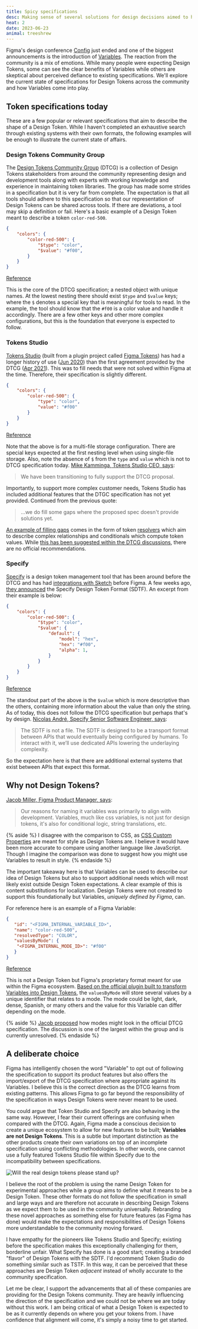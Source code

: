 ```yaml
---
title: Spicy specifications
desc: Making sense of several solutions for design decisions aimed to help our community.
heat: 2
date: 2023-06-23
animal: treeshrew
---
```


Figma's design conference [Config](config.figma.com) just ended and one of the biggest announcements is the introduction of [Variables](https://twitter.com/figma/status/1671563489457090560). The reaction from the community is a mix of emotions. While many people were expecting Design Tokens, some can see the clear benefits of Variables while others are skeptical about perceived defiance to existing specifications. We'll explore the current state of specifications for Design Tokens across the community and how Variables come into play. 

## Token specifications today

These are a few popular or relevant specifications that aim to describe the shape of a Design Token. While I haven't completed an exhaustive search through existing systems with their own formats, the following examples will be enough to illustrate the current state of affairs.

### Design Tokens Community Group

The [Design Tokens Community Group](https://www.w3.org/community/design-tokens/) (DTCG) is a collection of Design Tokens stakeholders from around the community representing design and development tools along with experts with working knowledge and experience in maintaining token libraries. The group has made some strides in a specification but it is very far from complete. The expectation is that all tools should adhere to this specification so that our representation of Design Tokens can be shared across tools. If there are deviations, a tool may skip a definition or fail. Here's a basic example of a Design Token meant to describe a token `color-red-500`.

```json
{
    "colors": {
        "color-red-500": {
            "$type": "color",
            "$value": "#f00",
        }
    }
}
```
[Reference](https://tr.designtokens.org/format/)

This is the core of the DTCG specification; a nested object with unique names. At the lowest nesting there should exist `$type` and `$value` keys; where the `$` denotes a special key that is meaningful for tools to read. In the example, the tool should know that the `#f00` is a color value and handle it accordingly. There are a few other keys and other more complex configurations, but this is the foundation that everyone is expected to follow.

### Tokens Studio

[Tokens Studio](https://tokens.studio/) (built from a plugin project called [Figma Tokens](https://jansix.at/resources/figma-tokens)) has had a longer history of use ([Jun 2020](https://github.com/tokens-studio/figma-plugin/releases/tag/0.1)) than the first agreement provided by the DTCG ([Apr 2021](https://www.w3.org/community/design-tokens/2021/04/17/first-editors-draft-shared-with/)). This was to fill needs that were not solved within Figma at the time. Therefore, their specification is slightly different.

```json
{
    "colors": {
        "color-red-500": {
            "type": "color",
            "value": "#f00"
        }
    }
}
```

[Reference](https://docs.tokens.studio/tokens/json-schema#multiple-files-storage)

Note that the above is for a multi-file storage configuration. There are special keys expected at the first nesting level when using single-file storage. Also, note the absence of `$` from the `type` and `value` which is not to DTCG specification today. [Mike Kamminga, Tokens Studio CEO, says](https://twitter.com/mikekamminga/status/1671572520955256849):

> We have been transitioning to fully support the DTCG proposal.

Importantly, to support more complex customer needs, Tokens Studio has included additional features that the DTGC specification has not yet provided. Continued from the previous quote:

> ...we do fill some gaps where the proposed spec doesn't provide solutions yet.

[An example of filling gaps](https://github.com/tokens-studio/resolver-spec/blob/master/schema.json) comes in the form of token [resolvers](https://tokens.studio/tools/resolvers) which aim to describe complex relationships and conditionals which compute token values. While [this has been suggested within the DTCG discussions](https://github.com/design-tokens/community-group/issues/210#issuecomment-1553011810), there are no official recommendations.

### Specify

[Specify](https://specifyapp.com/) is a design token management tool that has been around before the DTCG and has had [integrations with Sketch](https://web.archive.org/web/20190305103656/https://specifyapp.com/) before Figma. A few weeks ago, [they announced](https://specifyapp.com/blog/specify-design-token-format) the Specify Design Token Format (SDTF). An excerpt from their example is below:

```json
{
    "colors": {
        "color-red-500": {
            "$type": "color",
            "$value": {
                "default": {
                    "model": "hex",
                    "hex": "#f00",
                    "alpha": 1,
                }
            }
        }
    }
}
```

[Reference](https://specifyapp.com/blog/specify-design-token-format)

The standout part of the above is the `$value` which is more descriptive than the others, containing more information about the value than only the string. As of today, this does not follow the DTCG specification but perhaps that's by design. [Nicolas André, Specify Senior Software Engineer, says](https://twitter.com/nclsndr/status/1669374223914024962):

> The SDTF is not a file. The SDTF is designed to be a transport format between APIs that would eventually being configured by humans. To interact with it, we’ll use dedicated APIs lowering the underlaying complexity.

So the expectation here is that there are additional external systems that exist between APIs that expect this format.

## Why not Design Tokens?

[Jacob Miller, Figma Product Manager, says](https://twitter.com/pwnies/status/1671597246113280001):

> Our reasons for naming it variables was primarily to align with development. Variables, much like css variables, is not just for design tokens, it's also for conditional logic, string translations, etc.

{% aside %}
I disagree with the comparison to CSS, as [CSS Custom Properties](https://developer.mozilla.org/en-US/docs/Web/CSS/--*) are meant for style as Design Tokens are. I believe it would have been more accurate to compare using another language like JavaScript. Though I imagine the comparison was done to suggest how you might use Variables to result in style.
{% endaside %}

The important takeaway here is that Variables can be used to describe our idea of Design Tokens but also to support additional needs which will most likely exist outside Design Token expectations. A clear example of this is content substitutions for localization. Design Tokens were not created to support this foundationally but Variables, _uniquely defined by Figma_, can.

For reference here is an example of a Figma Variable:

```json
{
   "id": "<FIGMA_INTERNAL_VARIABLE_ID>",
   "name": "color-red-500",
   "resolvedType": "COLOR",
   "valuesByMode": {
    "<FIGMA_INTERNAL_MODE_ID>": "#f00"
   }
}
```

[Reference](https://www.figma.com/plugin-docs/api/Variable)

This is not a Design Token but Figma's proprietary format meant for use within the Figma ecosystem. [Based on the official plugin built to transform Variables into Design Tokens](https://github.com/figma/plugin-samples/blob/c91a1e2e02d6c6f100d7651d055ef84725adbb5d/variables-import-export/code.js#L136), the `valuesByMode` will store several values by a unique identifier that relates to a mode. The mode could be light, dark, dense, Spanish, or many others and the value for this Variable can differ depending on the mode.

{% aside %}
[Jacob proposed](https://github.com/design-tokens/community-group/issues/210) how modes might look in the official DTCG specification. The discussion is one of the largest within the group and is currently unresolved.
{% endaside %}

## A deliberate choice

Figma has intelligently chosen the word "Variable" to opt out of following the specification to support its product features but also offers the import/export of the DTCG specification where appropriate against its Variables. I believe this is the correct direction as the DTCG learns from existing patterns. This allows Figma to go far beyond the responsibility of the specification in ways Design Tokens were never meant to be used.

You could argue that Token Studio and Specify are also behaving in the same way. However, I fear their current offerings are confusing when compared with the DTCG. Again, Figma made a conscious decision to create a unique ecosystem to allow for new features to be built; **Variables are not Design Tokens**. This is a subtle but important distinction as the other products create their own variations on top of an incomplete specification using conflicting methodologies. In other words, one cannot use a fully featured Tokens Studio file within Specify due to the incompatibility between specifications.

![Will the real design tokens please stand up?](/images/design-tokens-spiderman.jpg)

I believe the root of the problem is using the name Design Token for experimental approaches while a group aims to define what it means to be a Design Token. These other formats do not follow the specification in small and large ways and are therefore not accurate in describing Design Tokens as we expect them to be used in the community universally. Rebranding these novel approaches as something else for future features (as Figma has done) would make the expectations and responsibilities of Design Tokens more understandable to the community moving forward.

I have empathy for the pioneers like Tokens Studio and Specify; existing before the specification makes this exceptionally challenging for them, borderline unfair. What Specify has done is a good start; creating a branded "flavor" of Design Tokens with the SDTF. I'd recommend Token Studio do something similar such as TSTF. In this way, it can be perceived that these approaches are Design Token _adjacent_ instead of wholly accurate to the community specification.

Let me be clear, I support the advancements that all of these companies are providing for the Design Tokens community. They are heavily influencing the direction of the specification and we could not be where we are today without this work. I am being critical of what a Design Token is expected to be as it currently depends on where you get your tokens from. I have confidence that alignment will come, it's simply a noisy time to get started.